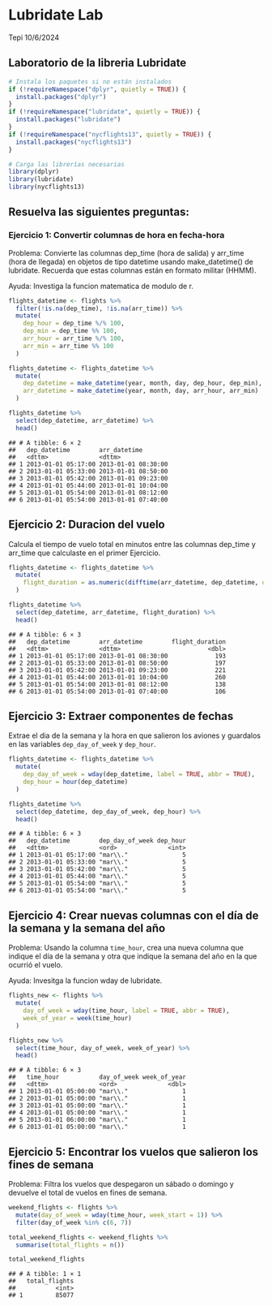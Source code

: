 Lubridate Lab
================
Tepi
10/6/2024

## Laboratorio de la libreria Lubridate

``` r
# Instala los paquetes si no están instalados
if (!requireNamespace("dplyr", quietly = TRUE)) {
  install.packages("dplyr")
}
if (!requireNamespace("lubridate", quietly = TRUE)) {
  install.packages("lubridate")
}
if (!requireNamespace("nycflights13", quietly = TRUE)) {
  install.packages("nycflights13")
}

# Carga las librerías necesarias
library(dplyr)
library(lubridate)
library(nycflights13)
```

## Resuelva las siguientes preguntas:

### Ejercicio 1: Convertir columnas de hora en fecha-hora

Problema: Convierte las columnas dep_time (hora de salida) y arr_time
(hora de llegada) en objetos de tipo datetime usando make_datetime() de
lubridate. Recuerda que estas columnas están en formato militar (HHMM).

Ayuda: Investiga la funcion matematica de modulo de r.

``` r
flights_datetime <- flights %>%
  filter(!is.na(dep_time), !is.na(arr_time)) %>%  
  mutate(
    dep_hour = dep_time %/% 100,   
    dep_min = dep_time %% 100,     
    arr_hour = arr_time %/% 100,   
    arr_min = arr_time %% 100      
  )

flights_datetime <- flights_datetime %>%
  mutate(
    dep_datetime = make_datetime(year, month, day, dep_hour, dep_min),
    arr_datetime = make_datetime(year, month, day, arr_hour, arr_min)
  )

flights_datetime %>%
  select(dep_datetime, arr_datetime) %>%
  head()
```

    ## # A tibble: 6 × 2
    ##   dep_datetime        arr_datetime       
    ##   <dttm>              <dttm>             
    ## 1 2013-01-01 05:17:00 2013-01-01 08:30:00
    ## 2 2013-01-01 05:33:00 2013-01-01 08:50:00
    ## 3 2013-01-01 05:42:00 2013-01-01 09:23:00
    ## 4 2013-01-01 05:44:00 2013-01-01 10:04:00
    ## 5 2013-01-01 05:54:00 2013-01-01 08:12:00
    ## 6 2013-01-01 05:54:00 2013-01-01 07:40:00

## Ejercicio 2: Duracion del vuelo

Calcula el tiempo de vuelo total en minutos entre las columnas dep_time
y arr_time que calculaste en el primer Ejercicio.

``` r
flights_datetime <- flights_datetime %>%
  mutate(
    flight_duration = as.numeric(difftime(arr_datetime, dep_datetime, units = "mins"))
  )

flights_datetime %>%
  select(dep_datetime, arr_datetime, flight_duration) %>%
  head()
```

    ## # A tibble: 6 × 3
    ##   dep_datetime        arr_datetime        flight_duration
    ##   <dttm>              <dttm>                        <dbl>
    ## 1 2013-01-01 05:17:00 2013-01-01 08:30:00             193
    ## 2 2013-01-01 05:33:00 2013-01-01 08:50:00             197
    ## 3 2013-01-01 05:42:00 2013-01-01 09:23:00             221
    ## 4 2013-01-01 05:44:00 2013-01-01 10:04:00             260
    ## 5 2013-01-01 05:54:00 2013-01-01 08:12:00             138
    ## 6 2013-01-01 05:54:00 2013-01-01 07:40:00             106

## Ejercicio 3: Extraer componentes de fechas

Extrae el dia de la semana y la hora en que salieron los aviones y
guardalos en las variables `dep_day_of_week` y `dep_hour`.

``` r
flights_datetime <- flights_datetime %>%
  mutate(
    dep_day_of_week = wday(dep_datetime, label = TRUE, abbr = TRUE),  
    dep_hour = hour(dep_datetime)                                     
  )

flights_datetime %>%
  select(dep_datetime, dep_day_of_week, dep_hour) %>%
  head()
```

    ## # A tibble: 6 × 3
    ##   dep_datetime        dep_day_of_week dep_hour
    ##   <dttm>              <ord>              <int>
    ## 1 2013-01-01 05:17:00 "mar\\."               5
    ## 2 2013-01-01 05:33:00 "mar\\."               5
    ## 3 2013-01-01 05:42:00 "mar\\."               5
    ## 4 2013-01-01 05:44:00 "mar\\."               5
    ## 5 2013-01-01 05:54:00 "mar\\."               5
    ## 6 2013-01-01 05:54:00 "mar\\."               5

## Ejercicio 4: Crear nuevas columnas con el día de la semana y la semana del año

Problema: Usando la columna `time_hour`, crea una nueva columna que
indique el día de la semana y otra que indique la semana del año en la
que ocurrió el vuelo.

Ayuda: Invesitga la funcion wday de lubridate.

``` r
flights_new <- flights %>%
  mutate(
    day_of_week = wday(time_hour, label = TRUE, abbr = TRUE),  
    week_of_year = week(time_hour)                             
  )

flights_new %>%
  select(time_hour, day_of_week, week_of_year) %>%
  head()
```

    ## # A tibble: 6 × 3
    ##   time_hour           day_of_week week_of_year
    ##   <dttm>              <ord>              <dbl>
    ## 1 2013-01-01 05:00:00 "mar\\."               1
    ## 2 2013-01-01 05:00:00 "mar\\."               1
    ## 3 2013-01-01 05:00:00 "mar\\."               1
    ## 4 2013-01-01 05:00:00 "mar\\."               1
    ## 5 2013-01-01 06:00:00 "mar\\."               1
    ## 6 2013-01-01 05:00:00 "mar\\."               1

## Ejercicio 5: Encontrar los vuelos que salieron los fines de semana

Problema: Filtra los vuelos que despegaron un sábado o domingo y
devuelve el total de vuelos en fines de semana.

``` r
weekend_flights <- flights %>%
  mutate(day_of_week = wday(time_hour, week_start = 1)) %>%  
  filter(day_of_week %in% c(6, 7))

total_weekend_flights <- weekend_flights %>%
  summarise(total_flights = n())

total_weekend_flights
```

    ## # A tibble: 1 × 1
    ##   total_flights
    ##           <int>
    ## 1         85077

